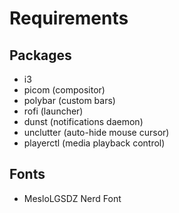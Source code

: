 # Requirements
## Packages
- i3
- picom (compositor)
- polybar (custom bars)
- rofi (launcher)
- dunst (notifications daemon)
- unclutter (auto-hide mouse cursor)
- playerctl (media playback control)

## Fonts
- MesloLGSDZ Nerd Font
